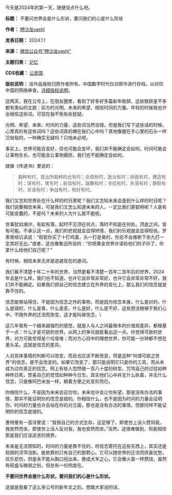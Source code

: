 今天是2024年的第一天，随便说点什么吧。




**标题：** 不要问世界会是什么形状，要问我们的心是什么形状  

**作者：** [押沙龙yashl](https://chinadigitaltimes.net/space/押沙龙yashl)  

**发表日期：** 2024.1.1  

**来源：** [微信公众号“押沙龙yashl”](https://web.archive.org/web/https://mp.weixin.qq.com/s/NrYB-7PkvbrSfnJSeAQP3w)  

**主题归类：** [记忆](https://chinadigitaltimes.net/space/记忆)  

**CDS收藏：** [公民馆](https://chinadigitaltimes.net/space/%E5%85%AC%E6%B0%91%E9%A6%86)  

**版权说明：** 该作品版权归原作者所有。中国数字时代仅对原作进行存档，以对抗中国的网络审查。[详细版权说明](https://chinadigitaltimes.net/chinese/copyright)。


这两天，我在公号上，在朋友圈里，看到了好多好多篇新年致辞。这些致辞差不多都有类似的主题：前方的光明、未来的希望、相信时间的力量。年轻的时候我也许会相信这些词，可现在我不免有些犹疑。


光明、希望、未来、时间的力量，这些词当然没错，但是我们写下这些话的时候，心里真的有这些词吗？这些词真的横在我们心中吗？真地像握在手心里的石头一样沉甸甸的，一样确实无疑吗？只怕未必吧。


事实上，世界可能会变好，但也可能会变坏，我们并不能确定会如何。时间可能会让事物生长，也可能会让事物磨损，我们也不能确定会如何。


就像《传道书》里说的：



> 
> 栽种有时，拔出所栽种的也有时；杀戮有时，医治有时；拆毁有时，建造有时；哭有时，笑有时；哀恸有时，跳舞有时；寻找有时，失落有时；静默有时，言语有时；争战有时，和好有时。
> 
> 
> 


我们又怎知世界处在什么样的时日里呢？我们又怎知未来会逢到什么样的时日呢？我们说要相信未来，可是我们又怎么知道未来的人，一定比我们更聪明呢？人是有可能变蠢的，不是吗？未来的人为什么就不能呢。


世事犹如潮汐，有起有落，起时不见顶在何点，落时不知底在何处。顶底之间，皆有可能。不承认这一点，我们的悲观就会显得矫情，我们的乐观就会显得轻佻。罗素曾经讥讽说：“假若你买了十打鸡蛋，头一打是臭的，你总不会推断下余九打一定其好无比。”或者，这也像鲁迅所说的：“你把黄金世界许诺给他们的子孙了，你拿什么给他们自己呢？”


有时候，相信未来无非是逃避现在的遁词。


我们看不清楚十年二十年的世界，当然更看不清楚一百年二百年后的世界。2024年会是什么样，我们也不知道。也许它会非常非常好，也许它会非常非常不好，我们并不能确定。如果我们把自己的信念建立在外界的变化上，那么我们的信念就是靠不住的。


信念能够站得住，不是因为信念之外的事物，而是因为信念本身。什么是对的，什么是错的，什么是善，什么是恶，什么是好，什么是不好，这些想法根植于我们心中，不随外界的迁流而改变，这才能叫做信念。\


这几年我有一个越来越强烈的感觉，就是人与人之间最根本的价值观差异，都根基于一点：什么才是可欲的世界。从网上的争论就能看出这一点。你觉得可欲的世界，对方可能觉得是个垃圾堆；而对方心目中的理想世界，你可能一分钟都不想在里头呆。这就是信念的差异。


人对具体事情的判断可以改变，而且也应该不断改变，但是这种“何谓可欲之世界”的信念，是不会改变的。如果它改变了，那只能说明它只是你的工具，而从未成为过你真正的信念。网上有些人忽然做一百八十度的转型，咒骂自己的过往如种种昨日死，赞美自己的觉悟如种种今日生，其实他们心中并无什么执着，并无什么信念，只是像阿巴米虫一样，朝着方便之处变形而已。


你相信什么，不是因为未来会迎合你。未来也许会让你失望，那是没有办法的事情，那并不能证明你的信念是错的。你相信什么，也不是因为时间的力量会证明你。时间的力量也许会站在你的对立面，那也是没有办法的事情，但那同样不能证明你的信念是错的。


惠特曼有一首诗里说：“我按自己的方式生存，这足够了。即使世上没人赞同我，我安然而坐，即使世上没人反对我，我也安然而坐。”当然，这很难做到，但我相信那是我们应该追求的境界。


未来是无法预知的，时间的力量是靠不住的，将信念寄托在这些东西上，其实还是软弱的浮萍泡影。能依靠的只有自己的那颗心。它可以随世界的迁流而欣喜忧愁，欢乐悲伤，但是永不能从胸口挖出来，换成犬羊之心。它会像火苗一样燃烧，虽然有旺盛与微弱之别，但总有一份热度在。


**不要问世界会是什么形状，要问我们的心是什么形状。** 


这就是我看了这么多公号的新年文之后，想跟大家说的话。

